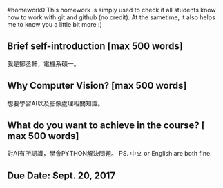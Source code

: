#homework0
This homework is simply used to check if all students know how to work with git and github (no credit).
At the sametime, it also helps me to know you a little bit more :)

## Brief self-introduction [max 500 words]
我是鄭丞軒，電機系碩一。
## Why Computer Vision? [max 500 words]
想要學習AI以及影像處理相關知識。
## What do you want to achieve in the course? [ max 500 words]
對AI有所認識，學會PYTHON解決問題。
PS. 中文 or English are both fine.

## Due Date: Sept. 20, 2017
